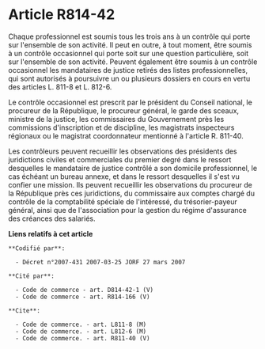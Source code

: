# Article R814-42

Chaque professionnel est soumis tous les trois ans à un contrôle qui porte sur l'ensemble de son activité. Il peut en outre,
à tout moment, être soumis à un contrôle occasionnel qui porte soit sur une question particulière, soit sur l'ensemble de son
activité. Peuvent également être soumis à un contrôle occasionnel les mandataires de justice retirés des listes
professionnelles, qui sont autorisés à poursuivre un ou plusieurs dossiers en cours en vertu des articles L. 811-8 et L.
812-6.

Le contrôle occasionnel est prescrit par le président du Conseil national, le procureur de la République, le procureur
général, le garde des sceaux, ministre de la justice, les commissaires du Gouvernement près les commissions d'inscription et
de discipline, les magistrats inspecteurs régionaux ou le magistrat coordonnateur mentionné à l'article R. 811-40.

Les contrôleurs peuvent recueillir les observations des présidents des juridictions civiles et commerciales du premier degré
dans le ressort desquelles le mandataire de justice contrôlé a son domicile professionnel, le cas échéant un bureau annexe,
et dans le ressort desquelles il s'est vu confier une mission. Ils peuvent recueillir les observations du procureur de la
République près ces juridictions, du commissaire aux comptes chargé du contrôle de la comptabilité spéciale de l'intéressé,
du trésorier-payeur général, ainsi que de l'association pour la gestion du régime d'assurance des créances des salariés.

**Liens relatifs à cet article**

	**Codifié par**:

	  - Décret n°2007-431 2007-03-25 JORF 27 mars 2007

	**Cité par**:

	  - Code de commerce - art. D814-42-1 (V)
	  - Code de commerce - art. R814-166 (V)

	**Cite**:

	  - Code de commerce. - art. L811-8 (M)
	  - Code de commerce. - art. L812-6 (M)
	  - Code de commerce. - art. R811-40 (V)
